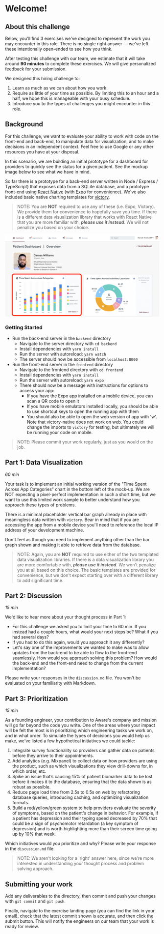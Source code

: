 # Welcome!

## About this challenge

Below, you'll find 3 exercises we've designed to represent the work you may encounter in this role. There is no single right answer — we've left these intentionally open-ended to see how you think.

After testing this challenge with our team, we estimate that it will take around **90 minutes** to complete these exercises. We will give personalized feedback for your submission.

We designed this hiring challenge to:

1. Learn as much as we can about how you work.
2. Require as little of your time as possible. By limiting this to an hour and a half, we hope this is manageable with your busy schedule.
3. Introduce you to the types of challenges you might encounter in this role.

## Background

For this challenge, we want to evaluate your ability to work with code on the front-end and back-end, to manipulate data for visualization, and to make decisions in an independent context. Feel free to use Google or any other resources you have at your disposal.

In this scenario, we are building an initial prototype for a dashboard for providers to quickly see the status for a given patient. See the mockup image below to see what we have in mind.

So far there is a prototype for a back-end server written in Node / Express / TypeScript) that exposes data from a SQLite database, and a prototype front-end using [React Native](https://reactnative.dev/docs/getting-started) (with [Expo](https://docs.expo.dev/) for convenience). We've also included basic native charting templates for [victory](https://formidable.com/open-source/victory/docs).

> NOTE: You are **NOT** required to use any of these (i.e. Expo, Victory). We provide them for convenience to hopefully save you time. If there is a different data visualization library that works with React Native that you are more familiar with, **_please use it instead_**. We will not penalize you based on your choice.

![Mockup](mockup.png)

### Getting Started

- Run the back-end server in the `backend` directory
  - Navigate to the server directory with `cd backend`
  - Install dependencies with `yarn install`
  - Run the server with autoreload: `yarn watch`
  - The server should now be accessible from `localhost:8000`
- Run the front-end server in the `frontend` directory
  - Navigate to the frontend directory with `cd frontend`
  - Install dependencies with `yarn install`
  - Run the server with autoreload: `yarn expo`
  - There should now be a message with instructions for options to access your app:
    - If you have the Expo app installed on a mobile device, you can scan a QR code to open it
    - If you have mobile emulators installed locally, you should be able to use shortcut keys to open the running app with them
    - You should also be able to open the web version of app with 'w'. Note that victory-native does not work on web. You could change the imports to `victory` for testing, but ultimately we will be running your code on mobile.

> NOTE: Please commit your work regularly, just as you would on the job.

## Part 1: Data Visualization

_60 min_

Your task is to implement an initial working version of the "Time Spent Across App Categories" chart in the bottom left of the mock-up. We are NOT expecting a pixel-perfect implementation in such a short time, but we want to use this limited work sample to better understand how you approach these types of problems.

There is a minimal placeholder vertical bar graph already in place with meaningless data written with `victory`. Bear in mind that if you are accessing the app from a mobile device you'll need to reference the local IP address of your development machine.

Don't feel as though you need to implement anything other than the bar graph shown and making it able to retrieve data from the database.

> NOTE: Again, you are **NOT** required to use either of the two templated data visualization libraries. If there is a data visualization library you are more comfortable with, **_please use it instead_**. We won't penalize you at all based on this choice. The basic templates are provided for convenience, but we don't expect starting over with a different library to add significant time.

## Part 2: Discussion

_15 min_

We'd like to hear more about your thought process in Part 1:

- For this challenge we asked you to limit your time to 60 min. If you instead had a couple hours, what would your next steps be? What if you had several days?
- If you had to do this again, would you approach it any differently?
- Let's say one of the improvements we wanted to make was to allow updates from the back-end to be able to flow to the front-end seamlessly. How would you approach solving this problem? How would the back-end and the front-end need to change from the current implementation?

Please write your responses in the `discussion.md` file. You won't be evaluated on your familiarity with Markdown.

## Part 3: Prioritization

_15 min_

As a founding engineer, your contribution to Aware's company and mission will go far beyond the code you write. One of the areas where your impact will be felt the most is in prioritizing which engineering tasks we work on, and in what order. To simulate the types of decisions you would help us make, we've listed a few hypothetical initiatives we could tackle:

1. Integrate survey functionality so providers can gather data on patients before they arrive to their appointments.
2. Add analytics (e.g. Mixpanel) to collect data on how providers are using the product, such as which visualizations they view drill-downs for, in which order, etc.
3. Spike an issue that’s causing 15% of patient biomarker data to be lost before it makes it to the database, ensuring that the data shown is as robust as possible.
4. Reduce page load time from 2.5s to 0.5s on web by refactoring database queries, introducing caching, and optimizing visualization formats.
5. Build a red/yellow/green system to help providers evaluate the severity of symptoms, based on the patient's change in behavior. For example, if a patient has depression and their typing speed decreased by 70% that could be a sign of psychomotor retardation (a key symptom of depression) and is worth highlighting more than their screen time going up by 10% that week.

Which initiatives would you prioritize and why? Please write your response in the `discussion.md` file.

> NOTE: We aren't looking for a 'right' answer here, since we're more interested in understanding your thought process and problem solving approach.

## Submitting your work

Add any deliverables to the directory, then commit and push your changes with `git commit` and `git push`.

Finally, navigate to the exercise landing page (you can find the link in your email), check that the latest commit shown is accurate, and then click the submit button. This will notify the engineers on our team that your work is ready for review.

